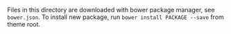 Files in this directory are downloaded with bower package manager, see `bower.json`. To install new package, run `bower install PACKAGE --save` from theme root.
